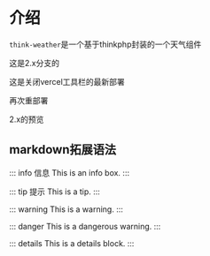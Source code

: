 


# 介绍


`think-weather`是一个基于thinkphp封装的一个天气组件


这是2.x分支的


这是关闭vercel工具栏的最新部署

再次重部署


2.x的预览


## markdown拓展语法

::: info 信息
This is an info box.
:::

::: tip 提示
This is a tip.
:::

::: warning
This is a warning.
:::

::: danger
This is a dangerous warning.
:::

::: details
This is a details block.
:::

